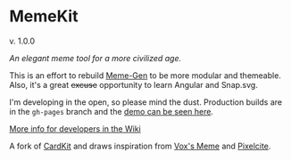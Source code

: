 # MemeKit

v. 1.0.0

*An elegant meme tool for a more civilized age.*

This is an effort to rebuild [Meme-Gen](https://github.com/vancetran/meme-gen) to be more modular and themeable. Also, it's a great ~~excuse~~ opportunity to learn Angular and Snap.svg.

I'm developing in the open, so please mind the dust. Production builds are in the `gh-pages` branch and the [demo can be seen here](http://vancetran.github.io/memekit).

[More info for developers in the Wiki](https://github.com/vancetran/memekit/wiki)

A fork of [CardKit](https://github.com/times/cardkit) and draws inspiration from [Vox's Meme](https://github.com/voxmedia/meme) and [Pixelcite](https://github.com/onyxfish/pixelcite).
